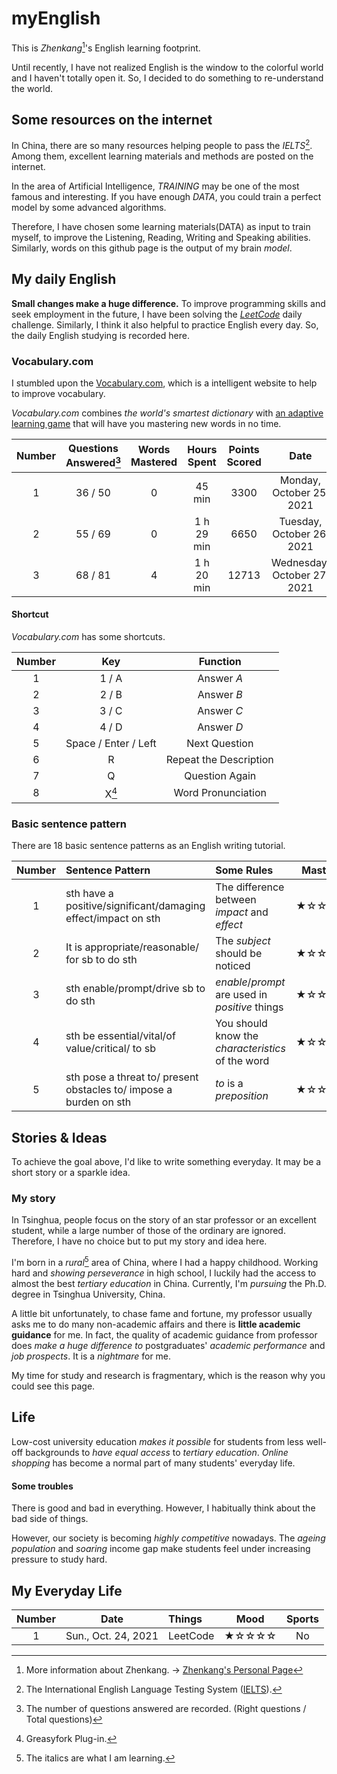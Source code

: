 # myEnglish

This is _Zhenkang_[^my]'s English learning footprint.

Until recently, I have not realized English is the window to the colorful world and I haven't totally open it.
So, I decided to do something to re-understand the world.

## Some resources on the internet

In China, there are so many resources helping people to pass the _IELTS_[^ielts]. Among them, excellent learning materials and methods are posted on the internet.

In the area of Artificial Intelligence, _TRAINING_ may be one of the most famous and interesting. If you have enough _DATA_, you could train a perfect model by some advanced algorithms.

Therefore, I have chosen some learning materials(DATA) as input to train myself, to improve the Listening, Reading, Writing and Speaking abilities.
Similarly, words on this github page is the output of my brain _model_.

## My daily English

**Small changes make a huge difference.** To improve programming skills and seek employment in the future, I have been solving the _[LeetCode](https://github.com/qizhenkang/myLeetCode)_ daily challenge.
Similarly, I think it also helpful to practice English every day.
So, the daily English studying is recorded here.

### Vocabulary.com

I stumbled upon the [Vocabulary.com](https://www.vocabulary.com/), which is a intelligent website to help to improve vocabulary.

_Vocabulary.com_ combines _the world's smartest dictionary_ with [an adaptive learning game](https://www.vocabulary.com/howitworks/) that will have you mastering new words in no time.

| Number | Questions Answered[^question] | Words Mastered | Hours Spent | Points Scored |            Date             |
| :----: | :---------------------------: | :------------: | :---------: | :-----------: | :-------------------------: |
|   1    |            36 / 50            |       0        |   45 min    |     3300      |  Monday, October 25, 2021   |
|   2    |            55 / 69            |       0        | 1 h 29 min  |     6650      |  Tuesday, October 26, 2021  |
|   3    |            68 / 81            |       4        | 1 h 20 min  |     12713     | Wednesday, October 27, 2021 |

#### Shortcut

_Vocabulary.com_ has some shortcuts.

| Number |         Key          |        Function        |
| :----: | :------------------: | :--------------------: |
|   1    |        1 / A         |       Answer _A_       |
|   2    |        2 / B         |       Answer _B_       |
|   3    |        3 / C         |       Answer _C_       |
|   4    |        4 / D         |       Answer _D_       |
|   5    | Space / Enter / Left |     Next Question      |
|   6    |          R           | Repeat the Description |
|   7    |          Q           |     Question Again     |
|   8    |     X[^plug-in]      |   Word Pronunciation   |

### Basic sentence pattern

There are 18 basic sentence patterns as an English writing tutorial.

| Number | Sentence Pattern                                                   | Some Rules                                        | Mastery |
| :----: | :----------------------------------------------------------------- | :------------------------------------------------ | :-----: |
|   1    | sth have a positive/significant/damaging effect/impact on sth      | The difference between _impact_ and _effect_      |  ★☆☆☆☆  |
|   2    | It is appropriate/reasonable/ for sb to do sth                     | The _subject_ should be noticed                   |  ★☆☆☆☆  |
|   3    | sth enable/prompt/drive sb to do sth                               | _enable_/_prompt_ are used in _positive_ things   |  ★☆☆☆☆  |
|   4    | sth be essential/vital/of value/critical/ to sb                    | You should know the _characteristics_ of the word |  ★☆☆☆☆  |
|   5    | sth pose a threat to/ present obstacles to/ impose a burden on sth | _to_ is a _preposition_                           |  ★☆☆☆☆  |

## Stories & Ideas

To achieve the goal above, I'd like to write something everyday. It may be a short story or a sparkle idea.

### My story

In Tsinghua, people focus on the story of an star professor or an excellent student, while a large number of those of the ordinary are ignored. Therefore, I have no choice but to put my story and idea here.

I'm born in a _rural_[^vocabulary] area of China, where I had a happy childhood. Working hard and _showing perseverance_ in high school, I luckily had the access to almost the best _tertiary education_ in China. Currently, I'm _pursuing_ the Ph.D. degree in Tsinghua University, China.

A little bit unfortunately, to chase fame and fortune, my professor usually asks me to do many non-academic affairs and there is **little academic guidance** for me.
In fact, the quality of academic guidance from professor does _make a huge difference to_ postgraduates' _academic performance_ and _job prospects_.
It is a _nightmare_ for me.

My time for study and research is fragmentary, which is the reason why you could see this page.

<!-- ### About

I'd like to write something about my life, from the perspective of a native resident. -->

## Life

Low-cost university education _makes it possible_ for students from less well-off backgrounds to _have equal access_ to _tertiary education_.
_Online shopping_ has become a normal part of many students' everyday life.

#### Some troubles

There is good and bad in everything. However, I habitually think about the bad side of things.

However, our society is becoming _highly competitive_ nowadays.
The _ageing population_ and _soaring_ income gap make students feel under increasing pressure to study hard.

<!-- ### Why is English so significant for non-native English people  -->

<!-- show perseverance -->

<!-- make a decent living -->

## My Everyday Life

| Number |        Date         | Things   | Mood  | Sports |
| :----: | :-----------------: | :------- | :---: | :----: |
|   1    | Sun., Oct. 24, 2021 | LeetCode | ★☆☆☆☆ |   No   |

[^my]: More information about Zhenkang. -> [Zhenkang's Personal Page](https://qizhenkang.github.io/)
[^ielts]: The International English Language Testing System ([IELTS](https://www.ielts.org/)).
[^vocabulary]: The italics are what I am learning.
[^plug-in]: Greasyfork Plug-in.
[^question]: The number of questions answered are recorded. (Right questions / Total questions)

<!-- [^3]: The structure of the sentence. -->
